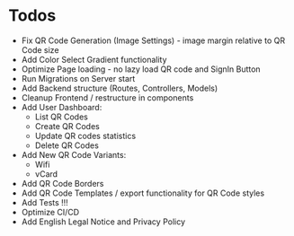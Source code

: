 # Todos

- Fix QR Code Generation (Image Settings) - image margin relative to QR Code size
- Add Color Select Gradient functionality
- Optimize Page loading - no lazy load QR code and SignIn Button
- Run Migrations on Server start
- Add Backend structure (Routes, Controllers, Models)
- Cleanup Frontend / restructure in components
- Add User Dashboard:
  - List QR Codes
  - Create QR Codes
  - Update QR codes statistics
  - Delete QR Codes
- Add New QR Code Variants:
  - Wifi
  - vCard
- Add QR Code Borders
- Add QR Code Templates / export functionality for QR Code styles
- Add Tests !!!
- Optimize CI/CD
- Add English Legal Notice and Privacy Policy
